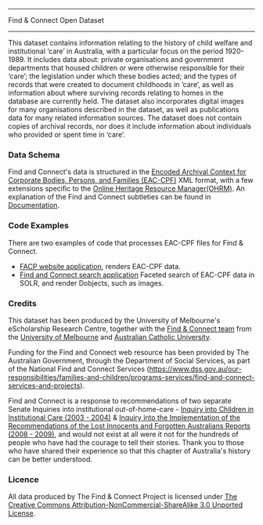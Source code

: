 *****************************
Find & Connect Open Dataset 
*****************************

This dataset contains information relating to the history of child welfare and institutional ‘care’ in Australia, with a particular focus on the period 1920- 1989. It includes data about: private organisations and government departments that housed children or were otherwise responsible for their ‘care’; the legislation under which these bodies acted; and the types of records that were created to document childhoods in ‘care’, as well as information about  where surviving records relating to homes in the database are currently held. The dataset also incorporates digital images for many organisations described in the dataset, as well as publications data for many related information sources.
The dataset does not contain copies of archival records, nor does it include information about individuals who provided or spent time in ‘care’.
 
### Data Schema
Find and Connect's data is structured in the [Encoded Archival Context for Corporate Bodies, Persons, and Families (EAC-CPF)](http://eac.staatsbibliothek-berlin.de/) XML format, with a few extensions specific to the [Online Heritage Resource Manager(OHRM)](http://www.esrc.unimelb.edu.au/about-us/informatics-lab/ohrm/). An explanation of the Find and Connect subtleties can be found in [Documentation](Documentation/EAC-CPF/Explainer.md).

### Code Examples
There are two examples of code that processes EAC-CPF files for Find & Connect.
* [FACP website application](https://github.com/esrc-unimelb/facp-app), renders EAC-CPF data.
* [Find and Connect search application](https://github.com/esrc-unimelb/facp-search) Faceted search of EAC-CPF data in SOLR, and render Dobjects, such as images.

### Credits
This dataset has been produced by the University of Melbourne's eScholarship Research Centre, together with the [Find & Connect team](http://www.findandconnect.gov.au/about/credits/) from the [University of Melbourne](http://unimelb.edu.au) and [Australian Catholic University](http://www.acu.edu.au).

Funding for the Find and Connect web resource has been provided by The Australian Government, through the Department of Social Services, as part of the National Find and Connect Services (https://www.dss.gov.au/our-responsibilities/families-and-children/programs-services/find-and-connect-services-and-projects).

Find and Connect is a response to recommendations of two separate Senate Inquiries into institutional out-of-home-care - [Inquiry into Children in Institutional Care (2003 - 2004)](https://www.findandconnect.gov.au/ref/australia/biogs/FE00079b.htm) & [Inquiry into the Implementation of the Recommendations of the Lost Innocents and Forgotten Australians Reports (2008 - 2009)](https://www.findandconnect.gov.au/ref/australia/biogs/FE00078b.htm), and would not exist at all were it not for the hundreds of people who have had the courage to tell their stories. Thank you to those who have shared their experience so that this chapter of Australia's history can be better understood.

### Licence
All data produced by The Find & Connect Project is licensed under [The Creative Commons Attribution-NonCommercial-ShareAlike 3.0 Unported License](https://creativecommons.org/licenses/by-nc-sa/3.0/au/).
